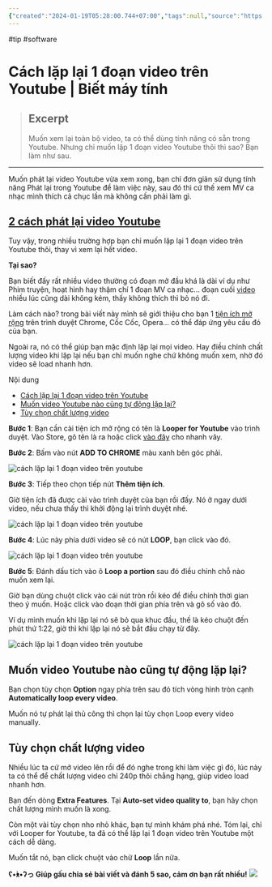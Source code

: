 ```yaml
---
{"created":"2024-01-19T05:28:00.744+07:00","tags":null,"source":"https://bietmaytinh.com/lap-lai-1-doan-video-youtube/","author":"KeniVinh","dg-publish":true,"aliases":["video loop"],"permalink":"/IT/Cách lặp lại 1 đoạn video trên Youtube  Biết máy tính/","dgPassFrontmatter":true,"noteIcon":"2","updated":"2024-01-10T13:50:56.000+07:00"}
---
```


#tip #software 
# Cách lặp lại 1 đoạn video trên Youtube | Biết máy tính

> ## Excerpt
> Muốn xem lại toàn bộ video, ta có thể dùng tính năng có sẵn trong Youtube. Nhưng chỉ muốn lặp 1 đoạn video Youtube thôi thì sao? Bạn làm như sau.

---
Muốn phát lại video Youtube vừa xem xong, bạn chỉ đơn giản sử dụng tính năng Phát lại trong Youtube để làm việc này, sau đó thì cứ thế xem MV ca nhạc mình thích cả chục lần mà không cần phải làm gì.

##  [2 cách phát lại video Youtube](https://bietmaytinh.com/cach-phat-lai-video-youtube/)

Tuy vậy, trong nhiều trường hợp bạn chỉ muốn lặp lại 1 đoạn video trên Youtube thôi, thay vì xem lại hết video.

**Tại sao?**

Bạn biết đấy rất nhiều video thường có đoạn mở đầu khá là dài ví dụ như Phim truyện, hoạt hình hay thậm chí 1 đoạn MV ca nhạc… đoạn cuối [video](https://bietmaytinh.com/tag/video/) nhiều lúc cũng dài không kém, thấy không thích thì bỏ nó đi.

Làm cách nào? trong bài viết này mình sẽ giới thiệu cho bạn 1 [tiện ích mở rộng](https://bietmaytinh.com/tag/tien-ich-trinh-duyet/) trên trình duyệt Chrome, Cốc Cốc, Opera… có thể đáp ứng yêu cầu đó của bạn.

Ngoài ra, nó có thể giúp bạn mặc định lặp lại mọi video. Hay điều chỉnh chất lượng video khi lặp lại nếu bạn chỉ muốn nghe chứ không muốn xem, nhờ đó video sẽ load nhanh hơn.

Nội dung

-   [Cách lặp lại 1 đoạn video trên Youtube](https://bietmaytinh.com/lap-lai-1-doan-video-youtube/#Cach_lap_lai_1_doan_video_tren_Youtube "Cách lặp lại 1 đoạn video trên Youtube")
-   [Muốn video Youtube nào cũng tự động lặp lại?](https://bietmaytinh.com/lap-lai-1-doan-video-youtube/#Muon_video_Youtube_nao_cung_tu_dong_lap_lai "Muốn video Youtube nào cũng tự động lặp lại?")
-   [Tùy chọn chất lượng video](https://bietmaytinh.com/lap-lai-1-doan-video-youtube/#Tuy_chon_chat_luong_video "Tùy chọn chất lượng video")

**Bước 1**: Bạn cần cài tiện ích mở rộng có tên là **Looper for Youtube** vào trình duyệt. Vào Store, gõ tên là ra hoặc click [vào đây](https://chrome.google.com/webstore/detail/looper-for-youtube/iggpfpnahkgpnindfkdncknoldgnccdg) cho nhanh vây.

**Bước 2**: Bấm vào nút **ADD TO CHROME** màu xanh bên góc phải.

![cách lặp lại 1 đoạn video trên youtube](https://bietmaytinh.com/wp-content/uploads/2017/09/cach-lap-lai-1-doan-video-youtube-1.png)

**Bước 3**: Tiếp theo chọn tiếp nút **Thêm tiện ích**.

Giờ tiện ích đã được cài vào trình duyệt của bạn rồi đấy. Nó ở ngay dưới video, nếu chưa thấy thì khởi động lại trình duyệt nhé.

![cách lặp lại 1 đoạn video trên youtube](https://bietmaytinh.com/wp-content/uploads/2017/09/cach-lap-lai-1-doan-video-youtube-2.png)

**Bước 4**: Lúc này phía dưới video sẽ có nút **LOOP**, bạn click vào đó.

![cách lặp lại 1 đoạn video trên youtube](https://bietmaytinh.com/wp-content/uploads/2017/09/cach-lap-lai-1-doan-video-youtube-3.png)

**Bước 5**: Đánh dấu tích vào ô **Loop a portion** sau đó điều chỉnh chỗ nào muốn xem lại.

Giờ bạn dùng chuột click vào cái nút tròn rồi kéo để điều chỉnh thời gian theo ý muốn. Hoặc click vào đoạn thời gian phía trên và gõ số vào đó.

Ví dụ mình muốn khi lặp lại nó sẽ bỏ qua khuc đầu, thế là kéo chuột đến phút thứ 1:22, giờ thì khi lặp lại nó sẽ bắt đầu chạy từ đây.

![cách lặp lại 1 đoạn video trên youtube](https://bietmaytinh.com/wp-content/uploads/2017/09/cach-lap-lai-1-doan-video-youtube-4.png)

## Muốn video Youtube nào cũng tự động lặp lại?

Bạn chọn tùy chọn **Option** ngay phía trên sau đó tích vòng hình tròn cạnh **Automatically loop every video**.

Muốn nó tự phát lại thủ công thì chọn lại tùy chọn Loop every video manually.

## Tùy chọn chất lượng video

Nhiều lúc ta cứ mở video lên rồi để đó nghe trong khi làm việc gì đó, lúc này ta có thể để chất lượng video chỉ 240p thôi chẳng hạng, giúp video load nhanh hơn.

Bạn đến dòng **Extra Features**. Tại **Auto-set video quality to**, bạn hãy chọn chất lượng mình muốn là xong.

Còn một vài tùy chọn nho nhỏ khác, bạn tự mình khám phá nhé. Tóm lại, chỉ với Looper for Youtube, ta đã có thể lặp lại 1 đoạn video trên Youtube một cách dễ dàng.

Muốn tắt nó, bạn click chuột vào chữ **Loop** lần nữa.

**ʕ•́ᴥ•̀ʔっ Giúp gấu chia sẻ bài viết và đánh 5 sao, cảm ơn bạn rất nhiều!** [![](https://bietmaytinh.com/wp-content/uploads/2023/12/dang-ky-lam-tai-xe-taxixanh-1.png)](https://go.isclix.com/deep_link/v5/4348613451327620443/6274348365425096099?url_enc=aHR0cHM6Ly9kYW5na3kueGFuaHNtLmNvbS8%2FdXRtX3NvdXJjZT12aGFmZjQ%3D)
